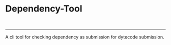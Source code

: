 <h1>Dependency-Tool</h1><br>
<hr>
A cli tool for checking dependency as submission for dytecode submission.
